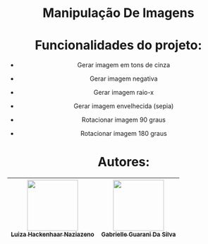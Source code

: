 <div align="center">

#  Manipulação De Imagens
# Funcionalidades do projeto:
- Gerar imagem em tons de cinza
- Gerar imagem negativa
- Gerar imagem raio-x
- Gerar imagem envelhecida (sepia)
- Rotacionar imagem 90 graus
- Rotacionar imagem 180 graus


  # Autores:
| [<img loading="lazy" src="https://avatars.githubusercontent.com/u/142232479?v=4" width=115><br><sub>Luiza Hackenhaar Naziazeno</sub>](https://github.com/luizahackenhaarnaziazeno) | [<img loading="lazy" src="https://avatars.githubusercontent.com/u/142234602?v=4" width=115><br><sub>Gabrielle Guarani Da Silva</sub>](https://github.com/gguarani) |
| :-------------------------------: | :-------------------------------: |

